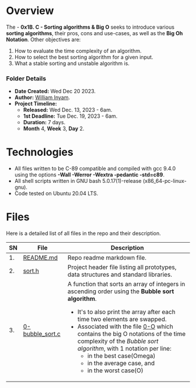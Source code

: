 # Overview #

The - **0x1B. C - Sorting algorithms & Big O** seeks to introduce various **sorting algorithms**, their pros, cons and use-cases, as well as the **Big Oh Notation**. Other objectives are:
1. How to evaluate the time complexity of an algorithm.
2. How to select the best sorting algorithm for a given input.
3. What a stable sorting and unstable algorithm is.


### Folder Details ###
- **Date Created:** Wed Dec 20 2023.
- **Author:** [William Inyam](https.//github.com/thecypherzen).
- **Project Timeline:**
  - **Released:** Wed Dec. 13, 2023 - 6am.
  - **1st Deadline:** Tue Dec. 19, 2023 - 6am.
  - **Duration:** 7 days.
  - **Month** 4, **Week** 3, **Day** 2.


# Technologies #

- All files written to be C-89 compatible and compiled with gcc 9.4.0 using the options **-Wall -Werror -Wextra -pedantic -std=c89**.
- All shell scripts written in GNU bash 5.0.17(1)-release (x86_64-pc-linux-gnu).
- Code tested on Ubuntu 20.04 LTS.


# Files #
Here is a detailed list of all files in the repo and their description.

| SN | File | Description                                   |
|----|------|-----------------------------------------------|
| 1. | [README.md](https://github.com/thecypherzen/sorting_algorithms/README.md) |  Repo readme markdown file. |
| 2. | [sort.h](https://github.com/thecypherzen/sorting_algorithms/sort.h) | Project header file listing all prototypes, data structures and standard libraries.  |
| 3. |[0-bubble_sort.c](https://github.com/thecypherzen/sorting_algorithms/0-bubble_sort.c)     | A function that sorts an array of integers in ascending order using the **Bubble sort algorithm**. <ul><li>It's to also print the array after each time two elements are swapped.</li><li>Associated with the file [0-O](https://github.com/thecypherzen/sorting_algorithms/0-O) which contains the big O notations of the time complexity of the *Bubble sort algorithm*, with 1 notation per line:<ul><li>in the best case(Omega)</li><li>in the average case, and </li><li>in the worst case(O)</li></ul></li></ul> |

